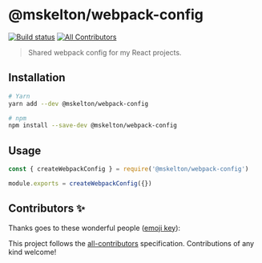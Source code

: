 # @mskelton/webpack-config

[![Build status](https://github.com/mskelton/webpack-config/workflows/Build/badge.svg)](https://github.com/mskelton/webpack-config/actions)
[![All Contributors](https://img.shields.io/badge/all_contributors-1-orange.svg)](#contributors)

> Shared webpack config for my React projects.

## Installation

```sh
# Yarn
yarn add --dev @mskelton/webpack-config

# npm
npm install --save-dev @mskelton/webpack-config
```

## Usage

```js
const { createWebpackConfig } = require('@mskelton/webpack-config')

module.exports = createWebpackConfig({})
```

## Contributors ✨

Thanks goes to these wonderful people ([emoji key](https://allcontributors.org/docs/en/emoji-key)):

<!-- ALL-CONTRIBUTORS-LIST:START - Do not remove or modify this section -->
<!-- prettier-ignore-start -->
<!-- prettier-ignore-end -->

<!-- ALL-CONTRIBUTORS-LIST:END -->

This project follows the [all-contributors](https://github.com/all-contributors/all-contributors) specification. Contributions of any kind welcome!
